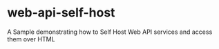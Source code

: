 web-api-self-host
=================

A Sample demonstrating how to Self Host Web API services and access them over HTML

